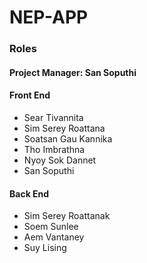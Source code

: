 # NEP-APP

### Roles

#### Project Manager: San Soputhi

#### Front End

 - Sear Tivannita
 - Sim Serey Roattana
 - Soatsan Gau Kannika
 - Tho Imbrathna
 - Nyoy Sok Dannet
 - San Soputhi

#### Back End

  - Sim Serey Roattanak
  - Soem Sunlee
  - Aem Vantaney
  - Suy Lising
